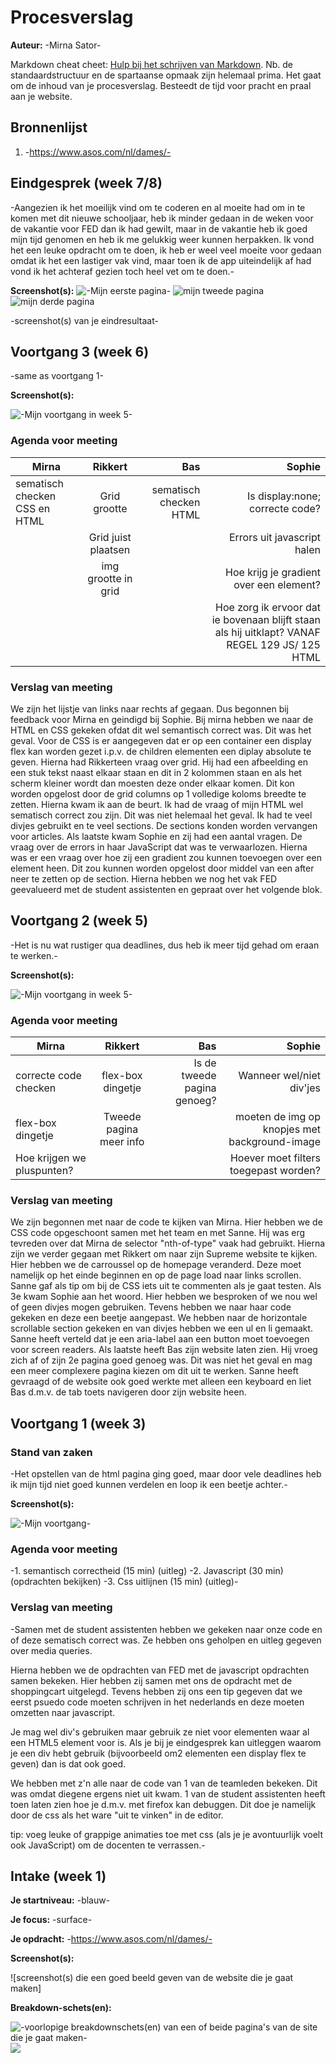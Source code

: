 # Procesverslag
**Auteur:** -Mirna Sator-

Markdown cheat cheet: [Hulp bij het schrijven van Markdown](https://github.com/adam-p/markdown-here/wiki/Markdown-Cheatsheet). Nb. de standaardstructuur en de spartaanse opmaak zijn helemaal prima. Het gaat om de inhoud van je procesverslag. Besteedt de tijd voor pracht en praal aan je website.




## Bronnenlijst
1. -https://www.asos.com/nl/dames/-



## Eindgesprek (week 7/8)

-Aangezien ik het moeilijk vind om te coderen en al moeite had om in te komen met dit nieuwe schooljaar, heb ik minder gedaan in de weken voor de vakantie voor FED dan ik had gewilt, maar in de vakantie heb ik goed mijn tijd genomen en heb ik me gelukkig weer kunnen herpakken. Ik vond het een leuke opdracht om te doen, ik heb er weel veel moeite voor gedaan omdat ik het een lastiger vak vind, maar toen ik de app uiteindelijk af had vond ik het achteraf gezien toch heel vet om te doen.-

**Screenshot(s):**
![-Mijn eerste pagina-](images/asoscherm2eind.png) ![mijn tweede pagina](images/asosscherm1eind.png) ![mijn derde pagina](images/asosscherm2eind.png)

-screenshot(s) van je eindresultaat-



## Voortgang 3 (week 6)

-same as voortgang 1-

**Screenshot(s):**

![-Mijn voortgang in week 5-](images/asosappvoortgang2.png)

### Agenda voor meeting
| Mirna                      | Rikkert                   | Bas                          | Sophie                                           |
| -------------              |:-------------:            | -----:                       | -----:                                           |
| sematisch checken CSS en HTML| Grid grootte            |   sematisch checken HTML     | Is display:none; correcte code?                  |
|                            |Grid juist plaatsen         |                              | Errors uit javascript halen                      |
|                            | img grootte in grid        |                              | Hoe krijg je gradient over een element?          |
|                            |                           |                              | Hoe zorg ik ervoor dat ie bovenaan blijft staan als hij uitklapt? VANAF REGEL 129 JS/ 125 HTML

### Verslag van meeting
We zijn het lijstje van links naar rechts af gegaan. Dus begonnen bij feedback voor Mirna en geindigd bij Sophie. Bij mirna hebben we naar de HTML en CSS gekeken ofdat dit wel semantisch correct was. Dit was het geval. Voor de CSS is er aangegeven dat er op een container een display flex kan worden gezet i.p.v. de children elementen een diplay absolute te geven. Hierna had Rikkerteen vraag over grid. Hij had een afbeelding en een stuk tekst naast elkaar staan en dit in 2 kolommen staan en als het scherm kleiner wordt dan moesten deze onder elkaar komen. Dit kon worden opgelost door de grid columns op 1 volledige koloms breedte te zetten. Hierna kwam ik aan de beurt. Ik had de vraag of mijn HTML wel sematisch correct zou zijn. Dit was niet helemaal het geval. Ik had te veel divjes gebruikt en te veel sections. De sections konden worden vervangen voor articles. Als laatste kwam Sophie en zij had een aantal vragen. De vraag over de errors in haar JavaScript dat was te verwaarlozen. Hierna was er een vraag over hoe zij een gradient zou kunnen toevoegen over een element heen. Dit zou kunnen worden opgelost door middel van een after neer te zetten op de section. Hierna hebben we nog het vak FED geevalueerd met de student assistenten en gepraat over het volgende blok.

## Voortgang 2 (week 5)

-Het is nu wat rustiger qua deadlines, dus heb ik meer tijd gehad om eraan te werken.-

**Screenshot(s):**


![-Mijn voortgang in week 5-](images/asosappvoortgang2.png)


### Agenda voor meeting

| Mirna                      | Rikkert                   | Bas                          | Sophie |
| -------------              |:-------------:            | -----:                       | -----:                                 |
|  correcte code checken     | flex-box dingetje         |  Is de tweede pagina genoeg? | Wanneer wel/niet div'jes  |
|  flex-box dingetje         |   Tweede pagina meer info |                              | moeten de img op knopjes met background-image|
| Hoe krijgen we pluspunten? |                           |                              | Hoever moet filters toegepast worden? |

### Verslag van meeting
We zijn begonnen met naar de code te kijken van Mirna. Hier hebben we de CSS code opgeschoont samen met het team en met Sanne. Hij was erg tevreden over dat Mirna de selector "nth-of-type" vaak had gebruikt. Hierna zijn we verder gegaan met Rikkert om naar zijn Supreme website te kijken. Hier hebben we de carroussel op de homepage veranderd. Deze moet namelijk op het einde beginnen en op de page load naar links scrollen.
Sanne gaf als tip om bij de CSS iets uit te commenten als je gaat testen.
Als 3e kwam Sophie aan het woord. Hier hebben we besproken of we nou wel of geen divjes mogen gebruiken. Tevens hebben we naar haar code gekeken en deze een beetje aangepast. We hebben naar de horizontale scrollable section gekeken en van divjes hebben we een ul en li gemaakt. Sanne heeft verteld dat je een aria-label aan een button moet toevoegen voor screen readers.
Als laatste heeft Bas zijn website laten zien. Hij vroeg zich af of zijn 2e pagina goed genoeg was. Dit was niet het geval en mag een meer complexere pagina kiezen om dit uit te werken. Sanne heeft gevraagd of de website ook goed werkte met alleen een keyboard en liet Bas d.m.v. de tab toets navigeren door zijn website heen.

## Voortgang 1 (week 3)

### Stand van zaken

-Het opstellen van de html pagina ging goed, maar door vele deadlines heb ik mijn tijd niet goed kunnen verdelen en loop ik een beetje achter.-

**Screenshot(s):**

![-Mijn voortgang-](images/asosappss.png)


### Agenda voor meeting

-1. semantisch correctheid (15 min) (uitleg)
-2. Javascript             (30 min) (opdrachten bekijken)
-3. Css uitlijnen          (15 min) (uitleg)-

### Verslag van meeting

-Samen met de student assistenten hebben we gekeken naar onze code en of deze sematisch correct was. Ze hebben ons geholpen en uitleg gegeven over media queries.

Hierna hebben we de opdrachten van FED met de javascript opdrachten samen bekeken.
Hier hebben zij samen met ons de opdracht met de shoppingcart uitgelegd.
Tevens hebben zij ons een tip gegeven dat we eerst psuedo code moeten schrijven in het nederlands en deze moeten omzetten naar javascript.

Je mag wel div's gebruiken maar gebruik ze niet voor elementen waar al een HTML5 element voor is. Als je bij je eindgesprek kan uitleggen waarom je een div hebt gebruik (bijvoorbeeld om2 elementen een display flex te geven) dan is dat ook goed.

We hebben met z'n alle naar de code van 1 van de teamleden bekeken. Dit was omdat diegene ergens niet uit kwam. 1 van de student assistenten heeft toen laten zien hoe je d.m.v. met firefox kan debuggen. Dit doe je namelijk door de css als het ware "uit te vinken" in de editor.

tip: voeg leuke of grappige animaties toe met css (als je je avontuurlijk voelt ook JavaScript) om de docenten te verrassen.-



## Intake (week 1)

**Je startniveau:** -blauw-

**Je focus:** -surface-

**Je opdracht:** -https://www.asos.com/nl/dames/-

**Screenshot(s):**

![screenshot(s) die een goed beeld geven van de website die je gaat maken]

**Breakdown-schets(en):**

![-voorlopige breakdownschets(en) van een of beide pagina's van de site die je gaat maken-](images/breakoutschets1.png) ![](images/breakoutschetspt2.png)
